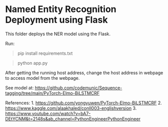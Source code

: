 # Named Entity Recognition Deployment using Flask

This folder deploys the NER model using the Flask.

Run:

> pip install requirements.txt

> python app.py

After getting the running host address, change the host address in webpage to access model from the webpage.

See model at: https://github.com/codemunic/Sequence-tagging/tree/main/PyTorch-Elmo-BiLSTMCRF


References: 1. https://github.com/yongyuwen/PyTorch-Elmo-BiLSTMCRF
            2. https://www.kaggle.com/alaakhaled/conll003-englishversion
            3. https://www.youtube.com/watch?v=bA7-DEtYCNM&t=2148s&ab_channel=PythonEngineerPythonEngineer




